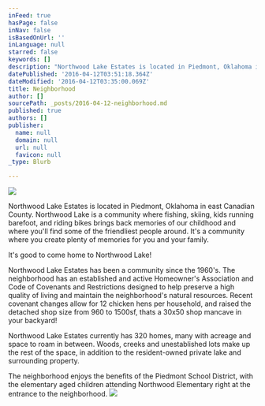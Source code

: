 ```yaml
---
inFeed: true
hasPage: false
inNav: false
isBasedOnUrl: ''
inLanguage: null
starred: false
keywords: []
description: "Northwood Lake Estates is located in Piedmont, Oklahoma in east Canadian County.\_Northwood Lake is a community where fishing, skiing, kids running barefoot, and riding bikes brings back memories of our childhood and where you’ll find some of the friendliest people around. It’s a community where you create plenty of memories for you and your family.\_"
datePublished: '2016-04-12T03:51:18.364Z'
dateModified: '2016-04-12T03:35:00.069Z'
title: Neighborhood
author: []
sourcePath: _posts/2016-04-12-neighborhood.md
published: true
authors: []
publisher:
  name: null
  domain: null
  url: null
  favicon: null
_type: Blurb

---
```

![](https://the-grid-user-content.s3-us-west-2.amazonaws.com/16264220-c1ae-438c-8092-01f6d4e73eef.jpg)

Northwood Lake Estates is located in Piedmont, Oklahoma in east Canadian County. Northwood Lake is a community where fishing, skiing, kids running barefoot, and riding bikes brings back memories of our childhood and where you'll find some of the friendliest people around. It's a community where you create plenty of memories for you and your family. 

It's good to come home to Northwood Lake! 

Northwood Lake Estates has been a community since the 1960's. The neighborhood has an established and active Homeowner's Association and Code of Covenants and Restrictions designed to help preserve a high quality of living and maintain the neighborhood's natural resources. Recent covenant changes allow for 12 chicken hens per household, and raised the detached shop size from 960 to 1500sf, thats a 30x50 shop mancave in your backyard! 

Northwood Lake Estates currently has 320 homes, many with acreage and space to roam in between.  Woods, creeks and unestablished lots make up the rest of the space, in addition to the resident-owned private lake and surrounding property. 

The neighborhood enjoys the benefits of the Piedmont School District, with the elementary aged children attending Northwood Elementary right at the entrance to the neighborhood.
![](https://the-grid-user-content.s3-us-west-2.amazonaws.com/f115d264-7ec1-47a0-91ac-48dcc52778b0.png)
